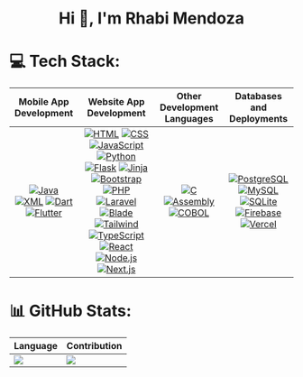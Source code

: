 <h1 align="center">Hi 👋, I'm Rhabi Mendoza</h1>

# 💻 Tech Stack:
| Mobile App Development | Website App Development | Other Development Languages | Databases and Deployments |
| :--------------------: | :-----------------: | :-------------------------: | :-----------------: |
| [![Java](https://img.shields.io/badge/Java-ED8B00?style=for-the-badge&logo=java&logoColor=white)](https://www.java.com/) [![XML](https://img.shields.io/badge/XML-FF6600?style=for-the-badge&logo=xml&logoColor=white)](https://en.wikipedia.org/wiki/XML) [![Dart](https://img.shields.io/badge/Dart-0175C2?style=for-the-badge&logo=dart&logoColor=white)](https://dart.dev/) [![Flutter](https://img.shields.io/badge/Flutter-02569B?style=for-the-badge&logo=flutter&logoColor=white)](https://flutter.dev/) | [![HTML](https://img.shields.io/badge/HTML5-E34F26?style=for-the-badge&logo=html5&logoColor=white)](https://developer.mozilla.org/en-US/docs/Web/HTML) [![CSS](https://img.shields.io/badge/CSS3-1572B6?style=for-the-badge&logo=css3&logoColor=white)](https://developer.mozilla.org/en-US/docs/Web/CSS) [![JavaScript](https://img.shields.io/badge/JavaScript-F7DF1E?style=for-the-badge&logo=javascript&logoColor=black)](https://developer.mozilla.org/en-US/docs/Web/JavaScript) [![Python](https://img.shields.io/badge/Python-3776AB?style=for-the-badge&logo=python&logoColor=white)](https://www.python.org/) [![Flask](https://img.shields.io/badge/Flask-000000?style=for-the-badge&logo=flask&logoColor=white)](https://flask.palletsprojects.com/) [![Jinja](https://img.shields.io/badge/Jinja-B41717?style=for-the-badge&logo=jinja&logoColor=white)](https://jinja.palletsprojects.com/) [![Bootstrap](https://img.shields.io/badge/Bootstrap-563D7C?style=for-the-badge&logo=bootstrap&logoColor=white)](https://getbootstrap.com/) [![PHP](https://img.shields.io/badge/PHP-777BB4?style=for-the-badge&logo=php&logoColor=white)](https://www.php.net/) [![Laravel](https://img.shields.io/badge/Laravel-FF2D20?style=for-the-badge&logo=laravel&logoColor=white)](https://laravel.com/) [![Blade](https://img.shields.io/badge/Blade-FF2D20?style=for-the-badge&logo=laravel&logoColor=white)](https://laravel.com/docs/9.x/blade) [![Tailwind](https://img.shields.io/badge/TailwindCSS-38B2AC?style=for-the-badge&logo=tailwind-css&logoColor=white)](https://tailwindcss.com/) [![TypeScript](https://img.shields.io/badge/TypeScript-007ACC?style=for-the-badge&logo=typescript&logoColor=white)](https://www.typescriptlang.org/) [![React](https://img.shields.io/badge/React-20232A?style=for-the-badge&logo=react&logoColor=61DAFB)](https://react.dev/) [![Node.js](https://img.shields.io/badge/Node.js-339933?style=for-the-badge&logo=node.js&logoColor=white)](https://nodejs.org/) [![Next.js](https://img.shields.io/badge/Next.js-000000?style=for-the-badge&logo=next.js&logoColor=white)](https://nextjs.org/)| [![C](https://img.shields.io/badge/C-00599C?style=for-the-badge&logo=c&logoColor=white)](https://en.wikipedia.org/wiki/C_(programming_language)) [![Assembly](https://img.shields.io/badge/Assembly-525252?style=for-the-badge&logo=assemblyscript&logoColor=white)](https://en.wikipedia.org/wiki/Assembly_language) [![COBOL](https://img.shields.io/badge/COBOL-00599C?style=for-the-badge&logo=cobol&logoColor=white)](https://en.wikipedia.org/wiki/COBOL)  | [![PostgreSQL](https://img.shields.io/badge/PostgreSQL-316192?style=for-the-badge&logo=postgresql&logoColor=white)](https://www.postgresql.org/) [![MySQL](https://img.shields.io/badge/MySQL-4479A1?style=for-the-badge&logo=mysql&logoColor=white)](https://www.mysql.com/) [![SQLite](https://img.shields.io/badge/SQLite-003B57?style=for-the-badge&logo=sqlite&logoColor=white)](https://www.sqlite.org/index.html) [![Firebase](https://img.shields.io/badge/firebase-FFCA28?style=for-the-badge&logo=firebase&logoColor=black)](https://firebase.google.com/) [![Vercel](https://img.shields.io/badge/vercel-000000?style=for-the-badge&logo=vercel&logoColor=white)](https://vercel.com/) |
# 📊 GitHub Stats:
| Language | Contribution |
| ------------- | ------------- |
| ![](https://github-readme-stats.vercel.app/api/top-langs/?username=rhabimendoza&theme=dark&hide_border=false&include_all_commits=false&count_private=false&layout=compact) | ![](https://github-readme-streak-stats.herokuapp.com/?user=rhabimendoza&theme=dark&hide_border=false)<br/> |
